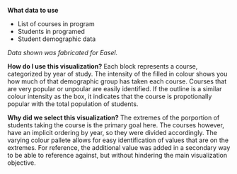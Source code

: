 **What data to use**

- List of courses in program
- Students in programed
- Student demographic data

*Data shown was fabricated for Easel.* 

**How do I use this visualization?** 
Each block represents a course, categorized by year of study. The intensity of the filled in colour shows you how much of that demographic group has taken each course. Courses that are very popular or unpoular are easily identified. If the outline is a similar colour intensity as the box, it indicates that the course is propotionally popular with the total population of students. 

**Why did we select this visualization?**
The extremes of the porportion of students taking the course is the primary goal here. The courses however, have an implicit ordering by year, so they were divided accordingly. The varying colour pallete allows for easy identification of values that are on the extremes. For reference, the additional value was added in a secondary way to be able to reference against, but without hindering the main visualization objective. 